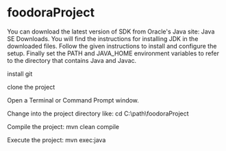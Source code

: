 # foodoraProject
You can download the latest version of SDK from Oracle's Java site: Java SE Downloads.
You will find the instructions for installing JDK in the downloaded files. Follow the given
instructions to install and configure the setup. Finally set the PATH and JAVA_HOME
environment variables to refer to the directory that contains Java and Javac.

install git

clone the project

Open a Terminal or Command Prompt window.

Change into the project directory like: cd C:\path\foodoraProject

Compile the project: mvn clean compile

Execute the project: mvn exec:java
